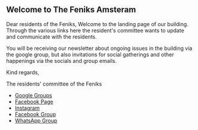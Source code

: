 ## Welcome to The Feniks Amsteram

Dear residents of the Feniks,
Welcome to the landing page of our building. Through the various links here the resident's committee wants to update and communicate with the residents.

You will be receiving our newsletter about ongoing issues in the building via the google group, but also invitations for social gatherings and other happenings via the socials and group emails.

Kind regards,

The residents' committee of the Feniks



- [Google Groups](https://groups.google.com/forum/#!forum/bewonerscommissie-feniks/join)
- [Facebook Page](https://www.facebook.com/BCFeniks)
- [Instagram](https://www.instagram.com/defeniksamsterdam/)
- [Facebook Group](https://www.facebook.com/groups/663569140390904) 
- [WhatsApp Group](https://chat.whatsapp.com/Bz4ZIKmRuuh1JyxGfmKUiq)




<!-- You can use the [editor on GitHub](https://github.com/feniksAmsterdam/feniksAmsterdam.github.io/edit/main/index.md) to maintain and preview the content for your website in Markdown files.

Whenever you commit to this repository, GitHub Pages will run [Jekyll](https://jekyllrb.com/) to rebuild the pages in your site, from the content in your Markdown files.

### Markdown

Markdown is a lightweight and easy-to-use syntax for styling your writing. It includes conventions for

```markdown
Syntax highlighted code block

# Header 1
## Header 2
### Header 3



1. Numbered
2. List

**Bold** and _Italic_ and `Code` text

[Link](url) and ![Image](src)
```

For more details see [GitHub Flavored Markdown](https://guides.github.com/features/mastering-markdown/).

### Jekyll Themes

Your Pages site will use the layout and styles from the Jekyll theme you have selected in your [repository settings](https://github.com/feniksAmsterdam/feniksAmsterdam.github.io/settings/pages). The name of this theme is saved in the Jekyll `_config.yml` configuration file.

### Support or Contact

Having trouble with Pages? Check out our [documentation](https://docs.github.com/categories/github-pages-basics/) or [contact support](https://support.github.com/contact) and we’ll help you sort it out. -->

